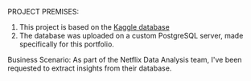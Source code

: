 PROJECT PREMISES:
1. This project is based on the [Kaggle database](https://www.kaggle.com/datasets/shivamb/netflix-shows)
2. The database was uploaded on a custom PostgreSQL server, made specifically for this portfolio.

Business Scenario:
As part of the Netflix Data Analysis team, I've been requested to extract insights from their database.

